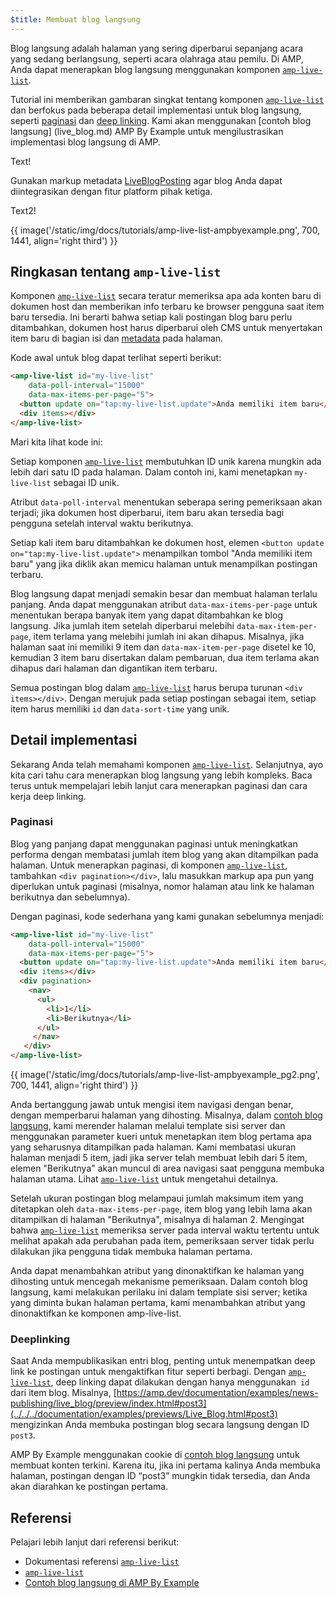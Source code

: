 ```yaml
---
$title: Membuat blog langsung
---
```


Blog langsung adalah halaman yang sering diperbarui sepanjang acara yang sedang berlangsung, seperti acara olahraga atau pemilu. Di AMP, Anda dapat menerapkan blog langsung menggunakan komponen [`amp-live-list`](../../../documentation/components/reference/amp-live-list.md).

Tutorial ini memberikan gambaran singkat tentang komponen [`amp-live-list`](../../../documentation/components/reference/amp-live-list.md) dan berfokus pada beberapa detail implementasi untuk blog langsung, seperti [paginasi](#pagination) dan [deep linking](#deeplinking). Kami akan menggunakan [contoh blog langsung] (live_blog.md) AMP By Example untuk mengilustrasikan implementasi blog langsung di AMP.

Text!

Gunakan markup metadata [LiveBlogPosting](http://schema.org/LiveBlogPosting) agar blog Anda dapat diintegrasikan dengan fitur platform pihak ketiga.

Text2!

{{ image('/static/img/docs/tutorials/amp-live-list-ampbyexample.png', 700, 1441, align='right third') }}

## Ringkasan tentang `amp-live-list`

Komponen [`amp-live-list`](../../../documentation/components/reference/amp-live-list.md) secara teratur memeriksa apa ada konten baru di dokumen host dan memberikan info terbaru ke browser pengguna saat item baru tersedia. Ini berarti bahwa setiap kali postingan blog baru perlu ditambahkan, dokumen host harus diperbarui oleh CMS untuk menyertakan item baru di bagian isi dan [metadata](../../../documentation/examples/documentation/Live_Blog.html#metadata) pada halaman.

Kode awal untuk blog dapat terlihat seperti berikut:

```html
<amp-live-list id="my-live-list"
    data-poll-interval="15000"
    data-max-items-per-page="5">
  <button update on="tap:my-live-list.update">Anda memiliki item baru</button>
  <div items></div>
</amp-live-list>
```

Mari kita lihat kode ini:

Setiap komponen [`amp-live-list`](../../../documentation/components/reference/amp-live-list.md) membutuhkan ID unik karena mungkin ada lebih dari satu ID pada halaman.  Dalam contoh ini, kami menetapkan `my-live-list` sebagai ID unik.

Atribut `data-poll-interval` menentukan seberapa sering pemeriksaan akan terjadi; jika dokumen host diperbarui, item baru akan tersedia bagi pengguna setelah interval waktu berikutnya.

Setiap kali item baru ditambahkan ke dokumen host, elemen `<button update on="tap:my-live-list.update">` menampilkan tombol "Anda memiliki item baru" yang jika diklik akan memicu halaman untuk menampilkan postingan terbaru.

Blog langsung dapat menjadi semakin besar dan membuat halaman terlalu panjang. Anda dapat menggunakan atribut `data-max-items-per-page` untuk menentukan berapa banyak item yang dapat ditambahkan ke blog langsung. Jika jumlah item setelah diperbarui melebihi `data-max-item-per-page`, item terlama yang melebihi jumlah ini akan dihapus. Misalnya, jika halaman saat ini memiliki 9 item dan `data-max-item-per-page` disetel ke 10, kemudian 3 item baru disertakan dalam pembaruan, dua item terlama akan dihapus dari halaman dan digantikan item terbaru.

Semua postingan blog dalam [`amp-live-list`](../../../documentation/components/reference/amp-live-list.md) harus berupa turunan `<div items></div>`. Dengan merujuk pada setiap postingan sebagai item, setiap item harus memiliki `id` dan `data-sort-time` yang unik.

## Detail implementasi

Sekarang Anda telah memahami komponen [`amp-live-list`](../../../documentation/components/reference/amp-live-list.md). Selanjutnya, ayo kita cari tahu cara menerapkan blog langsung yang lebih kompleks. Baca terus untuk mempelajari lebih lanjut cara menerapkan paginasi dan cara kerja deep linking.

### Paginasi <a name="pagination"></a>

Blog yang panjang dapat menggunakan paginasi untuk meningkatkan performa dengan membatasi jumlah item blog yang akan ditampilkan pada halaman. Untuk menerapkan paginasi, di komponen [`amp-live-list`](../../../documentation/components/reference/amp-live-list.md), tambahkan `<div pagination></div>`, lalu masukkan markup apa pun yang diperlukan untuk paginasi (misalnya, nomor halaman atau link ke halaman berikutnya dan sebelumnya).

Dengan paginasi, kode sederhana yang kami gunakan sebelumnya menjadi:

```html
<amp-live-list id="my-live-list"
    data-poll-interval="15000"
    data-max-items-per-page="5">
  <button update on="tap:my-live-list.update">Anda memiliki item baru</button>
  <div items></div>
  <div pagination>
    <nav>
      <ul>
        <li>1</li>
        <li>Berikutnya</li>
      </ul>
     </nav>
   </div>
</amp-live-list>
```

{{ image('/static/img/docs/tutorials/amp-live-list-ampbyexample_pg2.png', 700, 1441, align='right third') }}

Anda bertanggung jawab untuk mengisi item navigasi dengan benar, dengan memperbarui halaman yang dihosting. Misalnya, dalam [contoh blog langsung](live_blog.md), kami merender halaman melalui template sisi server dan menggunakan parameter kueri untuk menetapkan item blog pertama apa yang seharusnya ditampilkan pada halaman. Kami membatasi ukuran halaman menjadi 5 item, jadi jika server telah membuat lebih dari 5 item, elemen "Berikutnya" akan muncul di area navigasi saat pengguna membuka halaman utama. Lihat [`amp-live-list`](../../../documentation/components/reference/amp-live-list.md) untuk mengetahui detailnya.

Setelah ukuran postingan blog melampaui jumlah maksimum item yang ditetapkan oleh `data-max-items-per-page`, item blog yang lebih lama akan ditampilkan di halaman "Berikutnya", misalnya di halaman 2. Mengingat bahwa [`amp-live-list`](../../../documentation/components/reference/amp-live-list.md) memeriksa server pada interval waktu tertentu untuk melihat apakah ada perubahan pada item, pemeriksaan server tidak perlu dilakukan jika pengguna tidak membuka halaman pertama.

Anda dapat menambahkan atribut yang dinonaktifkan ke halaman yang dihosting untuk mencegah mekanisme pemeriksaan. Dalam contoh blog langsung, kami melakukan perilaku ini dalam template sisi server; ketika yang diminta bukan halaman pertama, kami menambahkan atribut yang dinonaktifkan ke komponen amp-live-list.

### Deeplinking <a name="deeplinking"></a>

Saat Anda mempublikasikan entri blog, penting untuk menempatkan deep link ke postingan untuk mengaktifkan fitur seperti berbagi. Dengan [`amp-live-list`](../../../documentation/components/reference/amp-live-list.md), deep linking dapat dilakukan dengan hanya menggunakan` id` dari item blog. Misalnya, [https://amp.dev/documentation/examples/news-publishing/live_blog/preview/index.html#post3](../../../documentation/examples/previews/Live_Blog.html#post3) mengizinkan Anda membuka postingan blog secara langsung dengan ID `post3`.

AMP By Example menggunakan cookie di [contoh blog langsung](live_blog.md) untuk membuat konten terkini. Karena itu, jika ini pertama kalinya Anda membuka halaman, postingan dengan ID “post3” mungkin tidak tersedia, dan Anda akan diarahkan ke postingan pertama.

## Referensi

Pelajari lebih lanjut dari referensi berikut:

- Dokumentasi referensi [`amp-live-list`](../../../documentation/components/reference/amp-live-list.md)
- [`amp-live-list`](../../../documentation/components/reference/amp-live-list.md)
- [Contoh blog langsung di AMP By Example](live_blog.md)
